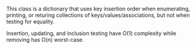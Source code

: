 This class is a dictionary that uses key insertion order when enumerating, printing, or returing collections of keys/values/associations, but not when testing for equality.

Insertion, updating, and inclusion testing have O(1) complexity while removing has O(n) worst-case.